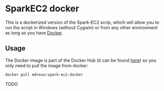 # SparkEC2 docker

This is a dockerized version of the Spark-EC2 scrip, which will allow you to run
the script in Windows (without Cygwin) or from any other environment as long as
you have [Docker](www.docker.com).

## Usage

The Docker image is part of the Docker Hub (it can be found
[here](https://registry.hub.docker.com/u/edrevo/spark-ec2-docker/)) so you only
need to pull the image from docker:

```powershell
docker pull edrevo/spark-ec2-docker
```

_TODO_
